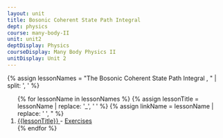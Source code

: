 ```yaml
---
layout: unit
title: Bosonic Coherent State Path Integral 
dept: physics
course: many-body-II
unit: unit2
deptDisplay: Physics
courseDisplay: Many Body Physics II
unitDisplay: Unit 2
---
```

{% assign lessonNames = "The Bosonic Coherent State Path Integral , " | split: ', ' %}

<ol>
{% for lessonName in lessonNames %}
{% assign lessonTitle = lessonName | replace:  '_', ' ' %}
{% assign linkName = lessonName | replace: ' ', " %}
<li> <a class = "page-link" href = "{{ linkName | prepend: units[unitIndex] | prepend: current_page.permalink }}"> {{lessonTitle}} </a> - <a class = "page-link" href = "{{ linkName | prepend: units[unitIndex] | prepend: current_page.permalink | append: "-exercises" }}"> Exercises </a> </li>
{% endfor %}
</ol>
